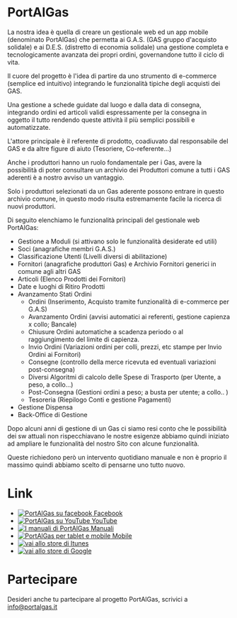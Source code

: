 <h1>PortAlGas</h1>
<p>La nostra idea è quella di creare un gestionale web ed un app mobile (denominato PortAlGas) che permetta ai G.A.S. (GAS gruppo d'acquisto solidale) e ai D.E.S. (distretto di economia solidale) una gestione completa e tecnologicamente avanzata dei propri ordini, governandone tutto il ciclo di vita.</p>
<p>Il cuore del progetto è l'idea di partire da uno strumento di e-commerce (semplice ed intuitivo) integrando le funzionalità tipiche degli acquisti dei GAS.</p>
<p>Una gestione a schede guidate dal luogo e dalla data di consegna, integrando ordini ed articoli validi espressamente per la consegna in oggetto il tutto rendendo queste attività il più semplici possibili e automatizzate.</p>
<p>L'attore principale è il referente di prodotto, coadiuvato dal responsabile del GAS e da altre figure di aiuto (Tesoriere, Co-referente...)</p>
<p>Anche i produttori hanno un ruolo fondamentale per i Gas, avere la possibilità di poter consultare un archivio dei Produttori comune a tutti i GAS aderenti è a nostro avviso un vantaggio.</p>
<p>Solo i produttori selezionati da un Gas aderente possono entrare in questo archivio comune, in questo modo risulta estremamente facile la ricerca di nuovi produttori.</p>
<p>Di seguito elenchiamo le funzionalità principali del gestionale web PortAlGas:</p>
<ul>
<li>Gestione a Moduli (si attivano solo le funzionalità desiderate ed utili)</li>
<li>Soci (anagrafiche membri G.A.S.)</li>
<li>Classificazione Utenti (Livelli diversi di abilitazione)</li>
<li>Fornitori (anagrafiche produttori Gas) e Archivio Fornitori generici in comune agli altri GAS</li>
<li>Articoli (Elenco Prodotti dei Fornitori)</li>
<li>Date e luoghi di Ritiro Prodotti</li>
<li>Avanzamento Stati Ordini
        <ul>
		<li>Ordini (Inserimento, Acquisto tramite funzionalità di e-commerce per G.A.S)</li>
        <li>Avanzamento Ordini (avvisi automatici ai referenti, gestione capienza x collo; Bancale)</li>
        <li>Chiusure Ordini automatiche a scadenza periodo o al raggiungimento del limite di capienza.</li>
        <li>Invio Ordini (Variazioni ordini per colli, prezzi, etc stampe per Invio Ordini ai Fornitori)</li>
        <li>Consegne (controllo della merce ricevuta ed eventuali variazioni post-consegna)</li>
        <li>Diversi Algoritmi di calcolo delle Spese di Trasporto (per Utente, a peso, a collo...)</li>
        <li>Post-Consegna (Gestioni ordini a peso; a busta per utente; a collo.. )</li>
        <li>Tesoreria (Riepilogo Conti e gestione Pagamenti)</li>
		</ul>
		</li>
<li>Gestione Dispensa</li>
<li>Back-Office di Gestione</li>
</ul>
<p>Dopo alcuni anni di gestione di un Gas ci siamo resi conto che le possibilità dei sw attuali non rispecchiavano le nostre esigenze abbiamo quindi iniziato ad ampliare le funzionalità del nostro Sito con alcune funzionalità.</p>
<p>Queste richiedono però un intervento quotidiano manuale e non è proprio il massimo quindi abbiamo scelto di pensarne uno tutto nuovo.</p>
<h1>Link</h1>
<ul>
	<li>
		<a target="_blank" href="https://facebook.com/portalgas.it"><img src="http://www.portalgas.it/images/cake/ico-social-fb.png" alt="PortAlGas su facebook" title="PortAlGas su facebook" border="0"> Facebook</a>
	</li>
	<li>
		<a target="_blank" href="https://www.youtube.com/channel/UCo1XZkyDWhTW5Aaoo672HBA"><img src="http://www.portalgas.it/images/cake/ico-social-youtube.png" alt="PortAlGas su YouTube" title="PortAlGas su YouTube" border="0"> YouTube</a>
	</li>
	<li>
		<a href="http://manuali.portalgas.it" target="_blank"><img title="I manuali di PortAlGas" alt="I manuali di PortAlGas" src="http://www.portalgas.it/images/cake/ico-manual.png" border="0"> Manuali</a>
	</li>						
	<li>
		<a target="_blank" href="http://www.portalgas.it/mobile"><img src="http://www.portalgas.it/images/cake/ico-mobile.png" alt="PortAlGas per tablet e mobile" title="PortAlGas per tablet e mobile" border="0"> Mobile</a>
	</li>
	<li>
	<a target="_blank" href="https://itunes.apple.com/us/app/portalgas/id1133263691">
		<img title="vai allo store di Itunes" src="http://www.portalgas.it/images/appstore.png" border="0"></a>
			</li>
	<li>
		<a target="_blank" href="https://play.google.com/store/apps/details?id=com.ionicframework.portalgas">
			<img title="vai allo store di Google" src="http://www.portalgas.it/images/googleplay.png" border="0"></a>
	</li>						
</ul>
<h1>Partecipare</h1>	
<p>Desideri anche tu partecipare al progetto PortAlGas, scrivici a <a href="mailto:info@portalgas.it">info@portalgas.it</a></p>				